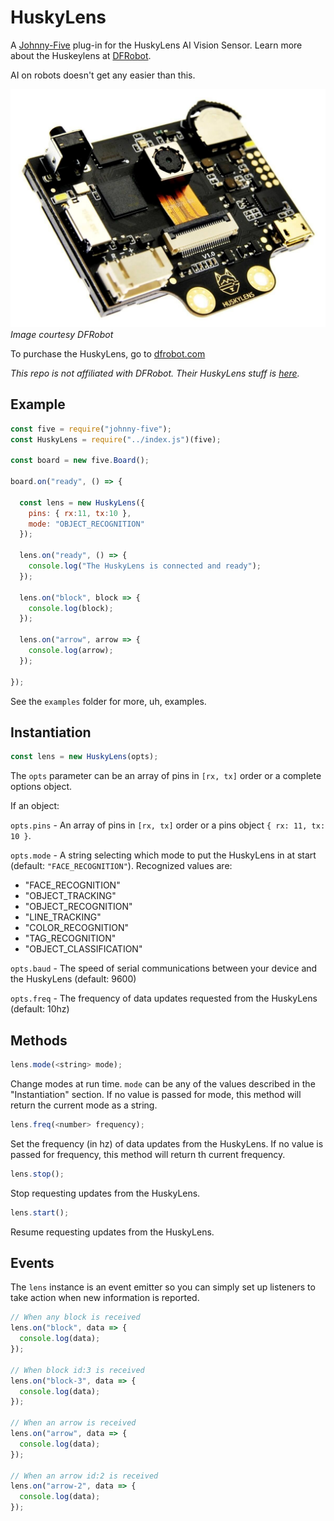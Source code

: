 # HuskyLens
A [Johnny-Five](http://johnny-five.io) plug-in for the HuskyLens AI Vision Sensor. Learn more about the Huskeylens at [DFRobot](https://www.dfrobot.com/index.php?route=page/HuskyLens).

AI on robots doesn't get any easier than this.

![HuskyLens](https://raw.githubusercontent.com/dtex/huskylens/master/static/image1.jpg)
*Image courtesy DFRobot*

To purchase the HuskyLens, go to [dfrobot.com](https://www.dfrobot.com/index.php?route=page/huskylens)

*This repo is not affiliated with DFRobot. Their HuskyLens stuff is [here](https://github.com/HuskyLens).*

## Example
````js
const five = require("johnny-five");
const HuskyLens = require("../index.js")(five);

const board = new five.Board();

board.on("ready", () => {

  const lens = new HuskyLens({
    pins: { rx:11, tx:10 },
    mode: "OBJECT_RECOGNITION"
  });

  lens.on("ready", () => {
    console.log("The HuskyLens is connected and ready");
  });

  lens.on("block", block => {
    console.log(block);
  });

  lens.on("arrow", arrow => {
    console.log(arrow);
  });

});
````

See the ```examples``` folder for more, uh, examples.

## Instantiation

````js
const lens = new HuskyLens(opts);
````
The ```opts``` parameter can be an array of pins in ```[rx, tx]``` order or a complete options object. 

If an object:

```opts.pins``` - An array of pins in ```[rx, tx]``` order or a pins object ```{ rx: 11, tx: 10 }```.

```opts.mode``` - A string selecting which mode to put the HuskyLens in at start (default: ```"FACE_RECOGNITION"```). Recognized values are:
 * "FACE_RECOGNITION"
 * "OBJECT_TRACKING"
 * "OBJECT_RECOGNITION"
 * "LINE_TRACKING"
 * "COLOR_RECOGNITION"
 * "TAG_RECOGNITION"
 * "OBJECT_CLASSIFICATION"

```opts.baud``` - The speed of serial communications between your device and the HuskyLens (default: 9600)

```opts.freq``` - The frequency of data updates requested from the HuskyLens (default: 10hz)

## Methods

````js
lens.mode(<string> mode);
````
Change modes at run time. ```mode``` can be any of the values described in the "Instantiation" section. If no value is passed for mode, this method will return the current mode as a string.

````js
lens.freq(<number> frequency);
````
Set the frequency (in hz) of data updates from the HuskyLens. If no value is passed for frequency, this method will return th current frequency.

````js
lens.stop();
````
Stop requesting updates from the HuskyLens.

````js
lens.start();
````
Resume requesting updates from the HuskyLens.

## Events

The ```lens``` instance is an event emitter so you can simply set up listeners to take action when new information is reported.

````js
// When any block is received
lens.on("block", data => {
  console.log(data);
});

// When block id:3 is received
lens.on("block-3", data => {
  console.log(data);
});

// When an arrow is received
lens.on("arrow", data => {
  console.log(data);
});

// When an arrow id:2 is received
lens.on("arrow-2", data => {
  console.log(data);
});
````


